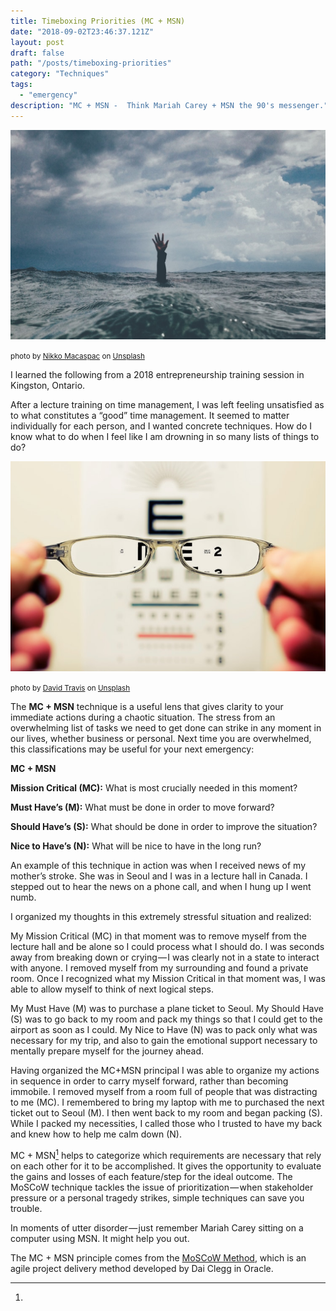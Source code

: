 ```yaml
---
title: Timeboxing Priorities (MC + MSN)
date: "2018-09-02T23:46:37.121Z"
layout: post
draft: false
path: "/posts/timeboxing-priorities"
category: "Techniques"
tags:
  - "emergency"
description: "MC + MSN -  Think Mariah Carey + MSN the 90's messenger."
---
```



![photo](./2.jpg)

<small>photo by <a href="https://unsplash.com/@nikkotations">Nikko Macaspac</a> on <a href="https://unsplash.com/photos/6SNbWyFwuhk">Unsplash</a></small>


I learned the following from a 2018 entrepreneurship training session in Kingston, Ontario.

After a lecture training on time management, I was left feeling unsatisfied as to what constitutes a “good” time management. It seemed to matter individually for each person, and I wanted concrete techniques. How do I know what to do when I feel like I am drowning in so many lists of things to do?

![photo](./1.jpg)

<small>photo by <a href="https://unsplash.com/@dtravisphd">David Travis</a> on <a href="https://unsplash.com/photos/aVvZJC0ynBQ">Unsplash</a></small>

The <strong>MC + MSN</strong> technique is a useful lens that gives clarity to your immediate actions during a chaotic situation. The stress from an overwhelming list of tasks we need to get done can strike in any moment in our lives, whether business or personal. Next time you are overwhelmed, this classifications may be useful for your next emergency:

<strong>MC + MSN</strong>

<strong>Mission Critical (MC):</strong> What is most crucially needed in this moment?

<strong>Must Have’s (M):</strong> What must be done in order to move forward?

<strong>Should Have’s (S):</strong> What should be done in order to improve the situation?

<strong>Nice to Have’s (N):</strong> What will be nice to have in the long run?

An example of this technique in action was when I received news of my mother’s stroke. She was in Seoul and I was in a lecture hall in Canada. I stepped out to hear the news on a phone call, and when I hung up I went numb.

I organized my thoughts in this extremely stressful situation and realized:

My Mission Critical (MC) in that moment was to remove myself from the lecture hall and be alone so I could process what I should do. I was seconds away from breaking down or crying — I was clearly not in a state to interact with anyone. I removed myself from my surrounding and found a private room. Once I recognized what my Mission Critical in that moment was, I was able to allow myself to think of next logical steps. 

My Must Have (M) was to purchase a plane ticket to Seoul. My Should Have (S) was to go back to my room and pack my things so that I could get to the airport as soon as I could. My Nice to Have (N) was to pack only what was necessary for my trip, and also to gain the emotional support necessary to mentally prepare myself for the journey ahead.

Having organized the MC+MSN principal I was able to organize my actions in sequence in order to carry myself forward, rather than becoming immobile. I removed myself from a room full of people that was distracting to me (MC). I remembered to bring my laptop with me to purchased the next ticket out to Seoul (M). I then went back to my room and began packing (S). While I packed my necessities, I called those who I trusted to have my back and knew how to help me calm down (N).

MC + MSN[^1] helps to categorize which requirements are necessary that rely on each other for it to be accomplished. It gives the opportunity to evaluate the gains and losses of each feature/step for the ideal outcome. The MoSCoW technique tackles the issue of prioritization — when stakeholder pressure or a personal tragedy strikes, simple techniques can save you trouble.

In moments of utter disorder — just remember Mariah Carey sitting on a computer using MSN. It might help you out.


[^1]:
  The MC + MSN principle comes from the <a href="https://www.agilebusiness.org/content/moscow-prioritisation">MoSCoW Method</a>, which is an agile project delivery method developed by Dai Clegg in Oracle.
